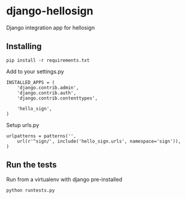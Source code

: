 django-hellosign
================

Django integration app for hellosign


Installing
----------

```
pip install -r requirements.txt
```

Add to your settings.py

```
INSTALLED_APPS = (
    'django.contrib.admin',
    'django.contrib.auth',
    'django.contrib.contenttypes',

    'hello_sign',
)
```

Setup urls.py

```
urlpatterns = patterns('',
    url(r'^sign/', include('hello_sign.urls', namespace='sign')),
)

```


Run the tests
-------------

Run from a virtualenv with django pre-installed

```
python runtests.py
```